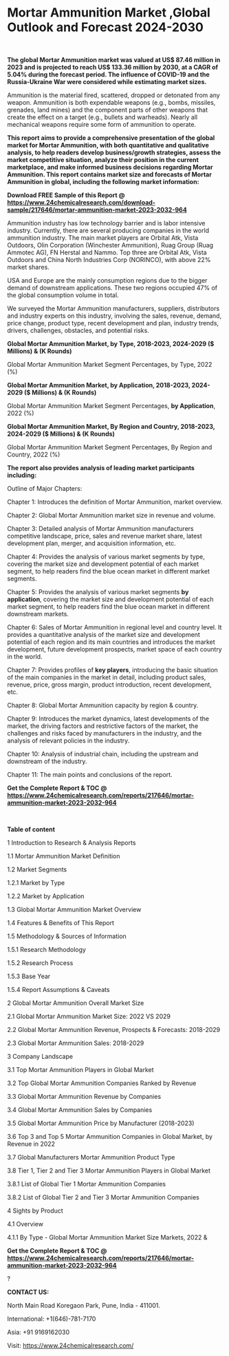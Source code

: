 <h1>Mortar Ammunition Market ,Global Outlook and Forecast 2024-2030</h1><br/><p><strong>The global Mortar Ammunition market was valued at US$ 87.46 million in 2023 and is projected to reach US$ 133.36 million by 2030, at a <strong>CAGR</strong> of 5.04% during the forecast period. The influence of COVID-19 and the Russia-Ukraine War were considered while estimating market sizes.</strong></p>
 
 
 
 <p>Ammunition is the material fired, scattered, dropped or detonated from any weapon. Ammunition is both expendable weapons (e.g., bombs, missiles, grenades, land mines) and the component parts of other weapons that create the effect on a target (e.g., bullets and warheads). Nearly all mechanical weapons require some form of ammunition to operate.</p>
 
 
 
 <p><strong>This report aims to provide a comprehensive presentation of the global market for Mortar Ammunition, with both quantitative and qualitative analysis, to help readers develop business/growth strategies, assess the market competitive situation, analyze their position in the current marketplace, and make informed business decisions regarding Mortar Ammunition. This report contains market size and forecasts of Mortar Ammunition in global, including the following market information:</strong></p>
 
 
 
 <div><b>Download FREE Sample of this Report @ <a href="https://www.24chemicalresearch.com/download-sample/217646/mortar-ammunition-market-2023-2032-964">https://www.24chemicalresearch.com/download-sample/217646/mortar-ammunition-market-2023-2032-964</a></b></div>
 
 
 
 <p>Ammunition industry has low technology barrier and is labor intensive industry. Currently, there are several producing companies in the world ammunition industry. The main market players are Orbital Atk, Vista Outdoors, Olin Corporation (Winchester Ammunition), Ruag Group (Ruag Ammotec AG), FN Herstal and Nammo. Top three are Orbital Atk, Vista Outdoors and China North Industries Corp (NORINCO), with above 22% market shares.</p>
 
 
 
 <p>USA and Europe are the mainly consumption regions due to the bigger demand of downstream applications. These two regions occupied 47% of the global consumption volume in total.</p>
 
 
 
 <p>We surveyed the Mortar Ammunition manufacturers, suppliers, distributors and industry experts on this industry, involving the sales, revenue, demand, price change, product type, recent development and plan, industry trends, drivers, challenges, obstacles, and potential risks.</p>
 
 
 
 <p><strong>Global Mortar Ammunition Market, by Type, 2018-2023, 2024-2029 ($ Millions) & (K Rounds)</strong></p>
 
 
 
 <p>Global Mortar Ammunition Market Segment Percentages, by Type, 2022 (%)</p>
 
 
 
 <p><strong>Global Mortar Ammunition Market, <strong>by Application</strong>, 2018-2023, 2024-2029 ($ Millions) & (K Rounds)</strong></p>
 
 
 
 <p>Global Mortar Ammunition Market Segment Percentages, <strong>by Application</strong>, 2022 (%)</p>
 
 
 
 <p><strong>Global Mortar Ammunition Market, By Region and Country, 2018-2023, 2024-2029 ($ Millions) & (K Rounds)</strong></p>
 
 
 
 <p>Global Mortar Ammunition Market Segment Percentages, By Region and Country, 2022 (%)</p>
 
 
 
 <p><strong>The report also provides analysis of leading market participants including:</strong></p>
 
 
 
 <p>Outline of Major Chapters:</p>
 
 
 
 <p>Chapter 1: Introduces the definition of Mortar Ammunition, market overview.</p>
 
 
 
 <p>Chapter 2: Global Mortar Ammunition market size in revenue and volume.</p>
 
 
 
 <p>Chapter 3: Detailed analysis of Mortar Ammunition manufacturers competitive landscape, price, sales and revenue market share, latest development plan, merger, and acquisition information, etc.</p>
 
 
 
 <p>Chapter 4: Provides the analysis of various market segments by type, covering the market size and development potential of each market segment, to help readers find the blue ocean market in different market segments.</p>
 
 
 
 <p>Chapter 5: Provides the analysis of various market segments <strong>by application</strong>, covering the market size and development potential of each market segment, to help readers find the blue ocean market in different downstream markets.</p>
 
 
 
 <p>Chapter 6: Sales of Mortar Ammunition in regional level and country level. It provides a quantitative analysis of the market size and development potential of each region and its main countries and introduces the market development, future development prospects, market space of each country in the world.</p>
 
 
 
 <p>Chapter 7: Provides profiles of <strong>key players</strong>, introducing the basic situation of the main companies in the market in detail, including product sales, revenue, price, gross margin, product introduction, recent development, etc.</p>
 
 
 
 <p>Chapter 8: Global Mortar Ammunition capacity by region & country.</p>
 
 
 
 <p>Chapter 9: Introduces the market dynamics, latest developments of the market, the driving factors and restrictive factors of the market, the challenges and risks faced by manufacturers in the industry, and the analysis of relevant policies in the industry.</p>
 
 
 
 <p>Chapter 10: Analysis of industrial chain, including the upstream and downstream of the industry.</p>
 
 
 
 <p>Chapter 11: The main points and conclusions of the report.</p>
 
 
 
 <div><b>Get the Complete Report & TOC @ <a href="https://www.24chemicalresearch.com/reports/217646/mortar-ammunition-market-2023-2032-964">https://www.24chemicalresearch.com/reports/217646/mortar-ammunition-market-2023-2032-964</a></b></div>
 
 
 
 <p><br />
 
 <b>Table of content</b></p>
 
 
 
 <p>1 Introduction to Research & Analysis Reports<br />
 
 1.1 Mortar Ammunition Market Definition<br />
 
 1.2 Market Segments<br />
 
 1.2.1 Market by Type<br />
 
 1.2.2 Market by Application<br />
 
 1.3 Global Mortar Ammunition Market Overview<br />
 
 1.4 Features & Benefits of This Report<br />
 
 1.5 Methodology & Sources of Information<br />
 
 1.5.1 Research Methodology<br />
 
 1.5.2 Research Process<br />
 
 1.5.3 Base Year<br />
 
 1.5.4 Report Assumptions & Caveats<br />
 
 2 Global Mortar Ammunition Overall Market Size<br />
 
 2.1 Global Mortar Ammunition Market Size: 2022 VS 2029<br />
 
 2.2 Global Mortar Ammunition Revenue, Prospects & Forecasts: 2018-2029<br />
 
 2.3 Global Mortar Ammunition Sales: 2018-2029<br />
 
 3 Company Landscape<br />
 
 3.1 Top Mortar Ammunition Players in Global Market<br />
 
 3.2 Top Global Mortar Ammunition Companies Ranked by Revenue<br />
 
 3.3 Global Mortar Ammunition Revenue by Companies<br />
 
 3.4 Global Mortar Ammunition Sales by Companies<br />
 
 3.5 Global Mortar Ammunition Price by Manufacturer (2018-2023)<br />
 
 3.6 Top 3 and Top 5 Mortar Ammunition Companies in Global Market, by Revenue in 2022<br />
 
 3.7 Global Manufacturers Mortar Ammunition Product Type<br />
 
 3.8 Tier 1, Tier 2 and Tier 3 Mortar Ammunition Players in Global Market<br />
 
 3.8.1 List of Global Tier 1 Mortar Ammunition Companies<br />
 
 3.8.2 List of Global Tier 2 and Tier 3 Mortar Ammunition Companies<br />
 
 4 Sights by Product<br />
 
 4.1 Overview<br />
 
 4.1.1 By Type - Global Mortar Ammunition Market Size Markets, 2022 &</p>
 
 
 
 <div><b>Get the Complete Report & TOC @ <a href="https://www.24chemicalresearch.com/reports/217646/mortar-ammunition-market-2023-2032-964">https://www.24chemicalresearch.com/reports/217646/mortar-ammunition-market-2023-2032-964</a></b></div>
 
 
 
 <p>? </p>
 
 
 
 <p><b>CONTACT US:</b><br />
 
 North Main Road Koregaon Park, Pune, India - 411001.<br />
 
 International: +1(646)-781-7170<br />
 
 Asia: +91 9169162030<br />
 
 Visit: <a href="https://www.24chemicalresearch.com/">https://www.24chemicalresearch.com/</a></p>